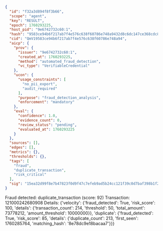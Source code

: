 ```json
{
  "id": "f32a3d894f8f3b66",
  "scope": "agent",
  "key": "RESULT",
  "epoch": 1760293225,
  "host_pid": "9e6742732c60:1",
  "hash": "9583ce94b6f217ab7f4e576c638f60786e748a9432d8c6dc147ce368cdc815df",
  "cid": "QmV19583ce94b6f217ab7f4e576c638f60786e748a94",
  "aicp": {
    "prov": {
      "issuer": "9e6742732c60:1",
      "created_at": 1760293225,
      "method": "automated_fraud_detection",
      "vc_type": "VerifiableCredential"
    },
    "ucon": {
      "usage_constraints": [
        "no_pii_export",
        "audit_required"
      ],
      "purpose": "fraud_detection_analysis",
      "enforcement": "mandatory"
    },
    "eval": {
      "confidence": 1.0,
      "evidence_count": 0,
      "review_status": "pending",
      "evaluated_at": 1760293225
    }
  },
  "sources": [],
  "edges": [],
  "metrics": {},
  "thresholds": {},
  "tags": [
    "fraud",
    "duplicate_transaction",
    "risk_critical"
  ],
  "sig": "15ea32d99f8e7b47823f0d9f47c7efeb9ad5b24cc121f39c0d7baf398b1f2a48"
}
```

Fraud detected: duplicate_transaction (score: 92)
Transaction: 121000242680908
Details: {'velocity': {'fraud_detected': True, 'risk_score': 100, 'details': {'transaction_count': 214, 'threshold': 50, 'total_amount': 73778212, 'amount_threshold': 10000000}}, 'duplicate': {'fraud_detected': True, 'risk_score': 85, 'details': {'duplicate_count': 213, 'first_seen': 1760285764, 'matching_hash': '8e78dc9e18bacaa7'}}}